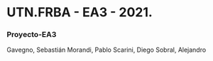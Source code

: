 # UTN.FRBA - EA3 - 2021.
### Proyecto-EA3

Gavegno, Sebastián
Morandi, Pablo
Scarini, Diego
Sobral, Alejandro
